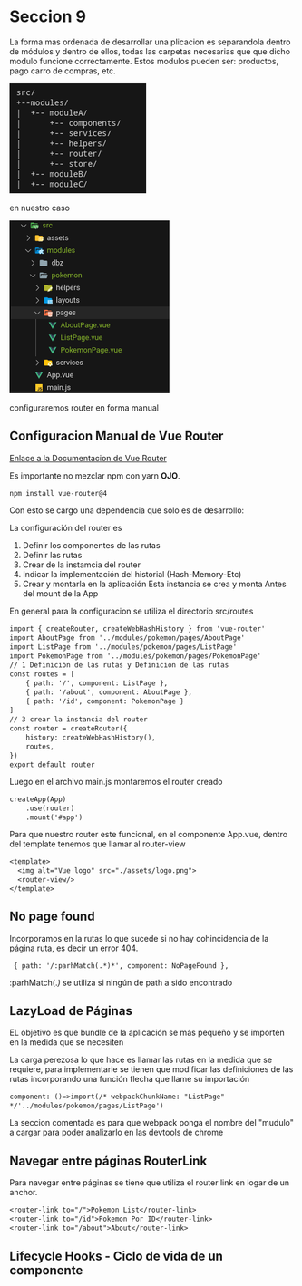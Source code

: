 # Seccion 9

La forma mas ordenada de desarrollar una plicacion es separandola dentro de módulos y dentro de ellos, todas las carpetas necesarias que que dicho modulo funcione correctamente. Estos modulos pueden ser:
productos,
pago
carro de compras, etc.

![img](z-material-cap/01.png)

en nuestro caso

![img](z-material-cap/02.png)

configuraremos router en forma manual
## Configuracion Manual de Vue Router

[Enlace a la Documentacion de Vue Router](https://next.router.vuejs.org/)

Es importante no mezclar npm con yarn **OJO**.

~~~
npm install vue-router@4
~~~
Con esto se cargo una dependencia que solo es de desarrollo:

La configuración del router es
1. Definir los componentes de las rutas
2. Definir las rutas
3. Crear de la instamcia del router
4. Indicar la implementación del historial (Hash-Memory-Etc)
5. Crear y montarla en la aplicación
    Esta instancia se crea y monta Antes del mount de la App

En general para la configuracion se utiliza el directorio src/routes

~~~
import { createRouter, createWebHashHistory } from 'vue-router'
import AboutPage from '../modules/pokemon/pages/AboutPage'
import ListPage from '../modules/pokemon/pages/ListPage'
import PokemonPage from '../modules/pokemon/pages/PokemonPage'
// 1 Definición de las rutas y Definicion de las rutas
const routes = [
    { path: '/', component: ListPage },
    { path: '/about', component: AboutPage },
    { path: '/id', component: PokemonPage }
]
// 3 crear la instancia del router
const router = createRouter({
    history: createWebHashHistory(),
    routes,
})
export default router
~~~

Luego en el archivo main.js montaremos el router creado

~~~
createApp(App)
    .use(router)    
    .mount('#app')
~~~
Para que nuestro router este funcional, en el componente App.vue, dentro del template tenemos que llamar al router-view
~~~
<template>
  <img alt="Vue logo" src="./assets/logo.png">
  <router-view/>
</template>
~~~

## No page found

Incorporamos en la rutas lo que sucede si no hay cohincidencia de la página ruta, es decir un error 404.
~~~
 { path: '/:parhMatch(.*)*', component: NoPageFound },
~~~
:parhMatch(.*)* se utiliza si ningún de path a sido encontrado

## LazyLoad de Páginas

EL objetivo es que bundle de la aplicación se más pequeño y se importen en la medida que se necesiten

La carga perezosa lo que hace es llamar las rutas en la medida que se requiere, para implementarle se tienen que modificar las definiciones de las rutas incorporando una función flecha que llame su importación

~~~
component: ()=>import(/* webpackChunkName: "ListPage" */'../modules/pokemon/pages/ListPage')
~~~

La seccion comentada es para que webpack ponga el nombre del "mudulo" a cargar para poder analizarlo en las devtools de chrome

## Navegar entre páginas RouterLink
Para navegar entre páginas se tiene que utiliza el router link en logar de un anchor.
~~~
<router-link to="/">Pokemon List</router-link>
<router-link to="/id">Pokemon Por ID</router-link>
<router-link to="/about">About</router-link>
~~~

## Lifecycle Hooks - Ciclo de vida de un componente

